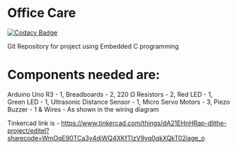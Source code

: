# Office Care

[![Codacy Badge](https://api.codacy.com/project/badge/Grade/93f77a9deb734e639d9f61957980258b)](https://app.codacy.com/gh/sriiikar/Office-Care?utm_source=github.com&utm_medium=referral&utm_content=sriiikar/Office-Care&utm_campaign=Badge_Grade_Settings)

Git Repository for project using Embedded C programming

# Components needed are:
Arduino Uno R3             - 1,
Breadboards                - 2,
220 Ω Resistors            - 2,
Red LED                    - 1,
Green LED                  - 1,
Ultrasonic Distance Sensor - 1,
Micro Servo Motors         - 3,
Piezo Buzzer               - 1 &
Wires                      - As shown in the wiring diagram

Tinkercad link is - https://www.tinkercad.com/things/dA21EHnHRap-dlithe-project/editel?sharecode=WmOqE90TCa3y4djWQ4XKfTIzV9yq0qkXQkT02iage_o
